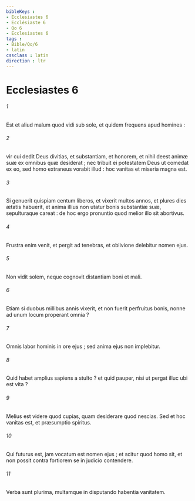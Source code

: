 ```yaml
---
bibleKeys : 
- Ecclesiastes 6
- Ecclésiaste 6
- Qo 6
- Ecclesiastes 6
tags : 
- Bible/Qo/6
- latin
cssclass : latin
direction : ltr
---
```


# Ecclesiastes 6

###### 1
Est et aliud malum quod vidi sub sole, et quidem frequens apud homines :
###### 2
vir cui dedit Deus divitias, et substantiam, et honorem, et nihil deest animæ suæ ex omnibus quæ desiderat ; nec tribuit ei potestatem Deus ut comedat ex eo, sed homo extraneus vorabit illud : hoc vanitas et miseria magna est.
###### 3
Si genuerit quispiam centum liberos, et vixerit multos annos, et plures dies ætatis habuerit, et anima illius non utatur bonis substantiæ suæ, sepulturaque careat : de hoc ergo pronuntio quod melior illo sit abortivus.
###### 4
Frustra enim venit, et pergit ad tenebras, et oblivione delebitur nomen ejus.
###### 5
Non vidit solem, neque cognovit distantiam boni et mali.
###### 6
Etiam si duobus millibus annis vixerit, et non fuerit perfruitus bonis, nonne ad unum locum properant omnia ?
###### 7
Omnis labor hominis in ore ejus ; sed anima ejus non implebitur.
###### 8
Quid habet amplius sapiens a stulto ? et quid pauper, nisi ut pergat illuc ubi est vita ?
###### 9
Melius est videre quod cupias, quam desiderare quod nescias. Sed et hoc vanitas est, et præsumptio spiritus.
###### 10
Qui futurus est, jam vocatum est nomen ejus ; et scitur quod homo sit, et non possit contra fortiorem se in judicio contendere.
###### 11
Verba sunt plurima, multamque in disputando habentia vanitatem.
